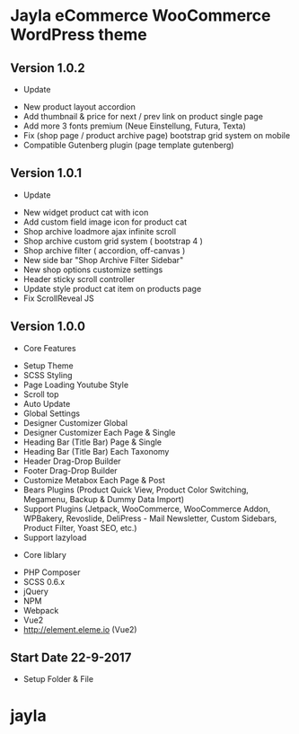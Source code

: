# Jayla eCommerce WooCommerce WordPress theme

## Version 1.0.2
  * Update
  + New product layout accordion
  + Add thumbnail & price for next / prev link on product single page
  + Add more 3 fonts premium (Neue Einstellung, Futura, Texta)
  + Fix (shop page / product archive page) bootstrap grid system on mobile
  + Compatible Gutenberg plugin (page template gutenberg)

## Version 1.0.1
  * Update
  + New widget product cat with icon
  + Add custom field image icon for product cat
  + Shop archive loadmore ajax infinite scroll
  + Shop archive custom grid system ( bootstrap 4 )
  + Shop archive filter ( accordion, off-canvas )
  + New side bar "Shop Archive Filter Sidebar"
  + New shop options customize settings
  + Header sticky scroll controller
  + Update style product cat item on products page
  + Fix ScrollReveal JS

## Version 1.0.0
  * Core Features
  + Setup Theme
  + SCSS Styling
  + Page Loading Youtube Style
  + Scroll top
  + Auto Update
  + Global Settings
  + Designer Customizer Global
  + Designer Customizer Each Page & Single
  + Heading Bar (Title Bar) Page & Single
  + Heading Bar (Title Bar) Each Taxonomy
  + Header Drag-Drop Builder
  + Footer Drag-Drop Builder 
  + Customize Metabox Each Page & Post
  + Bears Plugins (Product Quick View, Product Color Switching, Megamenu, Backup & Dummy Data Import)
  + Support Plugins (Jetpack, WooCommerce, WooCommerce Addon, WPBakery, Revoslide, DeliPress - Mail Newsletter, Custom Sidebars, Product Filter, Yoast SEO, etc.)
  + Support lazyload

  * Core liblary
  + PHP Composer
  + SCSS 0.6.x
  + jQuery
  + NPM
  + Webpack
  + Vue2
  + http://element.eleme.io (Vue2)

## Start Date 22-9-2017
  + Setup Folder & File
# jayla

